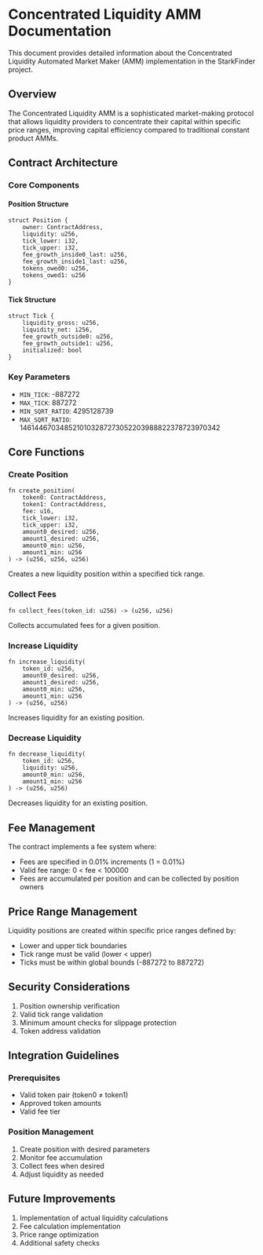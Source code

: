 # Concentrated Liquidity AMM Documentation

This document provides detailed information about the Concentrated Liquidity Automated Market Maker (AMM) implementation in the StarkFinder project.

## Overview

The Concentrated Liquidity AMM is a sophisticated market-making protocol that allows liquidity providers to concentrate their capital within specific price ranges, improving capital efficiency compared to traditional constant product AMMs.

## Contract Architecture

### Core Components

#### Position Structure
```cairo
struct Position {
    owner: ContractAddress,
    liquidity: u256,
    tick_lower: i32,
    tick_upper: i32,
    fee_growth_inside0_last: u256,
    fee_growth_inside1_last: u256,
    tokens_owed0: u256,
    tokens_owed1: u256
}
```

#### Tick Structure
```cairo
struct Tick {
    liquidity_gross: u256,
    liquidity_net: i256,
    fee_growth_outside0: u256,
    fee_growth_outside1: u256,
    initialized: bool
}
```

### Key Parameters

- `MIN_TICK`: -887272
- `MAX_TICK`: 887272
- `MIN_SQRT_RATIO`: 4295128739
- `MAX_SQRT_RATIO`: 1461446703485210103287273052203988822378723970342

## Core Functions

### Create Position
```cairo
fn create_position(
    token0: ContractAddress,
    token1: ContractAddress,
    fee: u16,
    tick_lower: i32,
    tick_upper: i32,
    amount0_desired: u256,
    amount1_desired: u256,
    amount0_min: u256,
    amount1_min: u256
) -> (u256, u256, u256)
```
Creates a new liquidity position within a specified tick range.

### Collect Fees
```cairo
fn collect_fees(token_id: u256) -> (u256, u256)
```
Collects accumulated fees for a given position.

### Increase Liquidity
```cairo
fn increase_liquidity(
    token_id: u256,
    amount0_desired: u256,
    amount1_desired: u256,
    amount0_min: u256,
    amount1_min: u256
) -> (u256, u256)
```
Increases liquidity for an existing position.

### Decrease Liquidity
```cairo
fn decrease_liquidity(
    token_id: u256,
    liquidity: u256,
    amount0_min: u256,
    amount1_min: u256
) -> (u256, u256)
```
Decreases liquidity for an existing position.

## Fee Management

The contract implements a fee system where:
- Fees are specified in 0.01% increments (1 = 0.01%)
- Valid fee range: 0 < fee < 100000
- Fees are accumulated per position and can be collected by position owners

## Price Range Management

Liquidity positions are created within specific price ranges defined by:
- Lower and upper tick boundaries
- Tick range must be valid (lower < upper)
- Ticks must be within global bounds (-887272 to 887272)

## Security Considerations

1. Position ownership verification
2. Valid tick range validation
3. Minimum amount checks for slippage protection
4. Token address validation

## Integration Guidelines

### Prerequisites
- Valid token pair (token0 ≠ token1)
- Approved token amounts
- Valid fee tier

### Position Management
1. Create position with desired parameters
2. Monitor fee accumulation
3. Collect fees when desired
4. Adjust liquidity as needed

## Future Improvements

1. Implementation of actual liquidity calculations
2. Fee calculation implementation
3. Price range optimization
4. Additional safety checks
